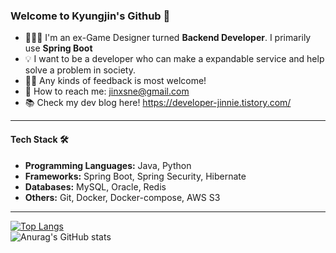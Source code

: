 ### Welcome to Kyungjin's Github 👋

- 👩🏻‍💻 I'm an ex-Game Designer turned **Backend Developer**. I primarily use **Spring Boot**
- 💡 I want to be a developer who can make a expandable service and help solve a problem in society.
- 🙌🏻 Any kinds of feedback is most welcome!
- 📧 How to reach me: jinxsne@gmail.com
- 📚 Check my dev blog here! https://developer-jinnie.tistory.com/
------
#### Tech Stack 🛠️
- **Programming Languages:** Java, Python
- **Frameworks:** Spring Boot, Spring Security, Hibernate
- **Databases:** MySQL, Oracle, Redis
- **Others:** Git, Docker, Docker-compose, AWS S3
------
[![Top Langs](https://github-readme-stats.vercel.app/api/top-langs/?username=kyungjinleelee&layout=compact)](https://github.com/kyungjinleelee/github-readme-stats)
<br>
![Anurag's GitHub stats](https://github-readme-stats.vercel.app/api?username=kyungjinleelee&show_icons=true&theme=radical)
